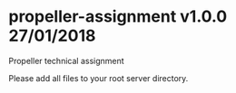 # propeller-assignment v1.0.0 27/01/2018
Propeller technical assignment

Please add all files to your root server directory.
